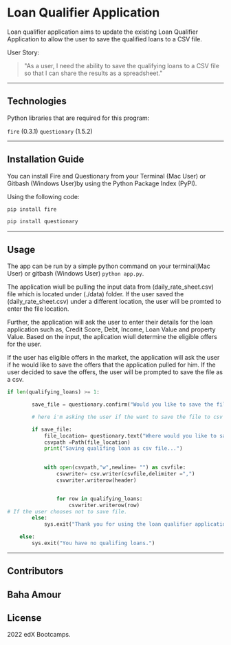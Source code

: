 # Loan Qualifier Application

Loan qualifier application aims to update the existing Loan Qualifier Application to allow the user to save the qualified loans to a CSV file.

User Story:
> "As a user, I need the ability to save the qualifying loans to a CSV file so that I can share the results as a spreadsheet."

---

## Technologies

Python libraries that are required for this program:

`fire` (0.3.1)
`questionary` (1.5.2)

---

## Installation Guide

You can install Fire and Questionary from your Terminal (Mac User) or Gitbash (Windows User)by using the Python Package Index (PyPI).

Using the following code:

```python
pip install fire
```
```python
pip install questionary
```

---

## Usage

The app can be run by a simple python command on your terminal(Mac User) or gitbash (Windows User) `python app.py`.

The application wiull be pulling the input data from (daily_rate_sheet.csv) file which is located under (./data) folder. If the user saved the (daily_rate_sheet.csv) under a different location, the user will be promted to enter the file location.

Further, the application will ask the user to enter their details for the loan application such as, Credit Score, Debt, Income, Loan Value and property Value. Based on the input, the aplication wiull determine the eligible offers for the user. 

If the user has eligible offers in the market, the application will ask the user if he would like to save the offers that the application pulled for him. If the user decided to save the offers, the user will be prompted to save the file as a csv. 

```python
if len(qualifying_loans) >= 1:

        save_file = questionary.confirm("Would you like to save the file to csv?").ask()

        # here i'm asking the user if the want to save the file to csv

        if save_file:
            file_location= questionary.text("Where would you like to save the file? file should be in CSV format").ask()
            csvpath =Path(file_location)
            print("Saving qualifing loan as csv file...")
            

            with open(csvpath,"w",newline= "") as csvfile:
                csvwriter= csv.writer(csvfile,delimiter =",")
                csvwriter.writerow(header)


                for row in qualifying_loans:
                    csvwriter.writerow(row)
# If the user chooses not to save file.
        else:
            sys.exit("Thank you for using the loan qualifier application.")

    else:
        sys.exit("You have no qualifing loans.")

```

---

## Contributors

Baha Amour
---

## License

2022 edX Bootcamps.
